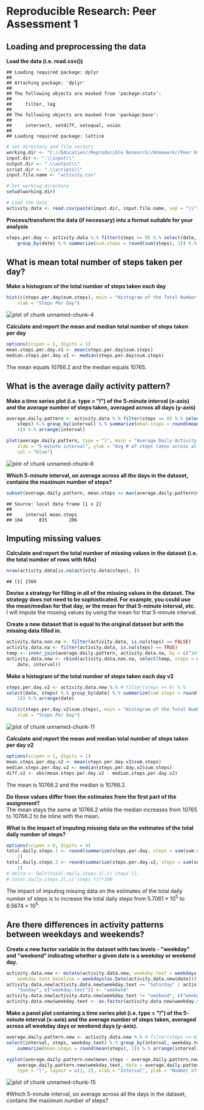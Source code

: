 # Reproducible Research: Peer Assessment 1


## Loading and preprocessing the data
**Load the data (i.e. read.csv())**  

```
## Loading required package: dplyr
## 
## Attaching package: 'dplyr'
## 
## The following objects are masked from 'package:stats':
## 
##     filter, lag
## 
## The following objects are masked from 'package:base':
## 
##     intersect, setdiff, setequal, union
## 
## Loading required package: lattice
```



```r
# Set directory and file vectors
working.dir <- "C://Education//Reproducible Research//Homework//Peer Assessment 1"
input.dir <- ".\\input\\"
output.dir <- ".\\output\\"
script.dir <- ".\\scripts\\"
input.file.name <- "activity.csv"

# Set working directory
setwd(working.dir)

# Load the data
activity.data <- read.csv(paste(input.dir, input.file.name, sep = "\\"), stringsAsFactors = FALSE)
```

**Process/transform the data (if necessary) into a format suitable for your analysis**

```r
steps.per.day <- activity.data %.% filter(steps >= 0) %.% select(date, steps) %.% 
    group_by(date) %.% summarize(sum.steps = round(sum(steps), 1)) %.% arrange(date)
```


## What is mean total number of steps taken per day?
**Make a histogram of the total number of steps taken each day**  

```r
hist(c(steps.per.day$sum.steps), main = "Histogram of the Total Number of Steps Takens Each Day", 
    xlab = "Steps Per Day")
```

![plot of chunk unnamed-chunk-4](figure/unnamed-chunk-4.png) 

**Calculate and report the mean and median total number of steps taken per day**  

```r
options(scipen = 1, digits = 1)
mean.steps.per.day.v1 <- mean(steps.per.day$sum.steps)
median.steps.per.day.v1 <- median(steps.per.day$sum.steps)
```

The mean equals 10766.2 and the median equals 10765.    

## What is the average daily activity pattern?
**Make a time series plot (i.e. type = "l") of the 5-minute interval (x-axis) and the average number of steps taken, averaged across all days (y-axis)**

```r
average.daily.pattern <- activity.data %.% filter(steps >= 0) %.% select(interval, 
    steps) %.% group_by(interval) %.% summarize(mean.steps = round(mean(steps), 
    1)) %.% arrange(interval)

plot(average.daily.pattern, type = "l", main = "Average Daily Activity Pattern", 
    xlab = "5-minute interval", ylab = "Avg # of steps taken across all days", 
    col = "blue")
```

![plot of chunk unnamed-chunk-6](figure/unnamed-chunk-6.png) 

**Which 5-minute interval, on average across all the days in the dataset, contains the maximum number of steps?**

```r
subset(average.daily.pattern, mean.steps == max(average.daily.pattern$mean.steps))
```

```
## Source: local data frame [1 x 2]
## 
##     interval mean.steps
## 104      835        206
```


## Imputing missing values
**Calculate and report the total number of missing values in the dataset (i.e. the total number of rows with NAs)**

```r
nrow(activity.data[is.na(activity.data$steps), ])
```

```
## [1] 2304
```

**Devise a strategy for filling in all of the missing values in the dataset. The strategy does not need to be sophisticated. For example, you could use the mean/median for that day, or the mean for that 5-minute interval, etc.**  
I will impute the missing values by using the mean for that 5-minute interval.

**Create a new dataset that is equal to the original dataset but with the missing data filled in.**  

```r
activity.data.non.na <- filter(activity.data, is.na(steps) == FALSE)
activity.data.na <- filter(activity.data, is.na(steps) == TRUE)
temp <- inner_join(average.daily.pattern, activity.data.na, by = c("interval"))
activity.data.new <- rbind(activity.data.non.na, select(temp, steps = mean.steps, 
    date, interval))
```

**Make a histogram of the total number of steps taken each day v2**  

```r
steps.per.day.v2 <- activity.data.new %.% # filter(steps >= 0) %.%
select(date, steps) %.% group_by(date) %.% summarize(sum.steps = round(sum(steps), 
    1)) %.% arrange(date)
```


```r
hist(c(steps.per.day.v2$sum.steps), main = "Histogram of the Total Number of Steps Takens Each Day v2", 
    xlab = "Steps Per Day")
```

![plot of chunk unnamed-chunk-11](figure/unnamed-chunk-11.png) 

**Calculate and report the mean and median total number of steps taken per day v2**  

```r
options(scipen = 1, digits = 1)
mean.steps.per.day.v2 <- mean(steps.per.day.v2$sum.steps)
median.steps.per.day.v2 <- median(steps.per.day.v2$sum.steps)
diff.v2 <- abs(mean.steps.per.day.v2 - median.steps.per.day.v2)
```

The mean is 10766.2 and the median is 10766.2.  

**Do these values differ from the estimates from the first part of the assignment?**  
The mean stays the same at 10766.2 while the median increases from 10765 to 10766.2 to be inline with the mean.

**What is the impact of imputing missing data on the estimates of the total daily number of steps?**  

```r
options(scipen = 0, digits = 4)
total.daily.steps.1 <- round(summarize(steps.per.day, steps = sum(sum.steps)), 
    2)
total.daily.steps.2 <- round(summarize(steps.per.day.v2, steps = sum(sum.steps)), 
    2)
# delta <- Delt(total.daily.steps.1[,c('steps')],
# total.daily.steps.2[,c('steps')])*100
```

The impact of imputing missing data on the estimates of the total daily number of steps is to increase the total daily steps from 5.7061 &times; 10<sup>5</sup> to 6.5674 &times; 10<sup>5</sup>.

## Are there differences in activity patterns between weekdays and weekends?  
**Create a new factor variable in the dataset with two levels - "weekday" and "weekend" indicating whether a given date is a weekday or weekend day.**  

```r
activity.data.new <- mutate(activity.data.new, weekday.text = weekdays(as.Date(activity.data.new$date)), 
    weekday.text.baseline = weekdays(as.Date(activity.data.new$date)))
activity.data.new[activity.data.new$weekday.text == "Saturday" | activity.data.new$weekday.text == 
    "Sunday", c("weekday.text")] <- "weekend"
activity.data.new[activity.data.new$weekday.text != "weekend", c("weekday.text")] <- "weekday"
activity.data.new$weekday.text <- as.factor(activity.data.new$weekday.text)
```


**Make a panel plot containing a time series plot (i.e. type = "l") of the 5-minute interval (x-axis) and the average number of steps taken, averaged across all weekday days or weekend days (y-axis).**  

```r
average.daily.pattern.new <- activity.data.new %.% # filter(steps >= 0) %.%
select(interval, steps, weekday.text) %.% group_by(interval, weekday.text) %.% 
    summarize(mean.steps = round(mean(steps), 1)) %.% arrange(interval)

xyplot(average.daily.pattern.new$mean.steps ~ average.daily.pattern.new$interval | 
    average.daily.pattern.new$weekday.text, data = average.daily.pattern.new, 
    type = "l", layout = c(1, 2), xlab = "Interval", ylab = "Number of steps")
```

![plot of chunk unnamed-chunk-15](figure/unnamed-chunk-15.png) 


#Which 5-minute interval, on average across all the days in the dataset, contains the maximum number of steps?
